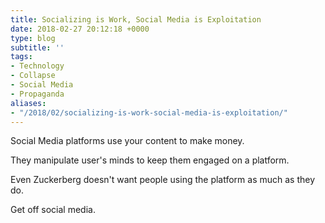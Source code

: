 ```yaml
---
title: Socializing is Work, Social Media is Exploitation
date: 2018-02-27 20:12:18 +0000
type: blog
subtitle: ''
tags:
- Technology
- Collapse
- Social Media
- Propaganda
aliases:
- "/2018/02/socializing-is-work-social-media-is-exploitation/"
---
```


Social Media platforms use your content to make money.

They manipulate user's minds to keep them engaged on a platform.

Even Zuckerberg doesn't want people using the platform as much as they do.

Get off social media.
